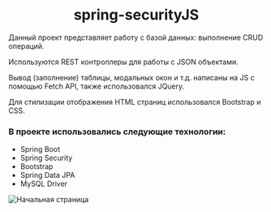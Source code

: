 <h1 align="center"> spring-securityJS</h1>
<p>Данный проект представляет работу с базой данных: выполнение CRUD операций.</p>
<p>Используются REST контроллеры для работы с JSON объектами.</p>
<p>Вывод (заполнение) таблицы, модальных окон и т.д. написаны на JS c помощью Fetch API, также использовался JQuery.</p>
<p>Для стилизации отображения HTML страниц использовался Bootstrap и CSS.</p>
<h3>В проекте использовались следующие технологии:</h3>
 <ul>
     <li>Spring Boot</li>
     <li>Spring Security</li>
     <li>Bootstrap</li>
     <li>Spring Data JPA</li>
     <li>MySQL Driver</li>
 </ul>
<img src="https://user-images.githubusercontent.com/48721347/159160540-c4d7c6e0-56e3-4ec1-80e2-75da5b7bf77b.png" alt="Начальная страница">

